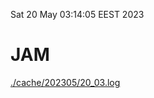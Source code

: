 Sat 20 May 03:14:05 EEST 2023
# JAM
<a href='./cache/202305/20_03.log'>./cache/202305/20_03.log</a>
